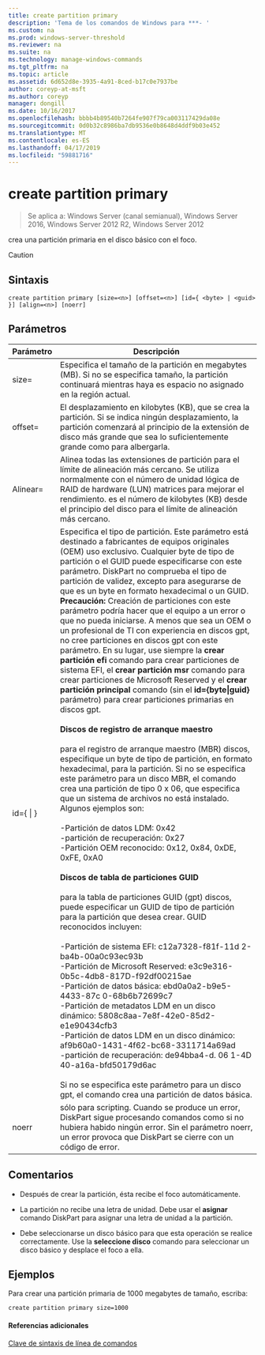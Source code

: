 ```yaml
---
title: create partition primary
description: 'Tema de los comandos de Windows para ***- '
ms.custom: na
ms.prod: windows-server-threshold
ms.reviewer: na
ms.suite: na
ms.technology: manage-windows-commands
ms.tgt_pltfrm: na
ms.topic: article
ms.assetid: 6d652d8e-3935-4a91-8ced-b17c0e7937be
author: coreyp-at-msft
ms.author: coreyp
manager: dongill
ms.date: 10/16/2017
ms.openlocfilehash: bbbb4b89540b7264fe907f79ca003117429da08e
ms.sourcegitcommit: 0d0b32c8986ba7db9536e0b8648d4ddf9b03e452
ms.translationtype: MT
ms.contentlocale: es-ES
ms.lasthandoff: 04/17/2019
ms.locfileid: "59881716"
---
```

# <a name="create-partition-primary"></a>create partition primary

>Se aplica a: Windows Server (canal semianual), Windows Server 2016, Windows Server 2012 R2, Windows Server 2012

crea una partición primaria en el disco básico con el foco.  
  
> [!CAUTION]  
  
  
  
## <a name="syntax"></a>Sintaxis  
  
```  
create partition primary [size=<n>] [offset=<n>] [id={ <byte> | <guid> }] [align=<n>] [noerr]  
```  
  
## <a name="parameters"></a>Parámetros  
  
|Parámetro|Descripción|  
|-------|--------|  
|size\=<n>|Especifica el tamaño de la partición en megabytes \(MB\). Si no se especifica tamaño, la partición continuará mientras haya es espacio no asignado en la región actual.|  
|offset\=<n>|El desplazamiento en kilobytes \(KB\), que se crea la partición. Si se indica ningún desplazamiento, la partición comenzará al principio de la extensión de disco más grande que sea lo suficientemente grande como para albergarla.|  
|Alinear\=<n>|Alinea todas las extensiones de partición para el límite de alineación más cercano. Se utiliza normalmente con el número de unidad lógica de RAID de hardware \(LUN\) matrices para mejorar el rendimiento. <n> es el número de kilobytes \(KB\) desde el principio del disco para el límite de alineación más cercano.|  
|id\={ <byte> &#124; <guid> }|Especifica el tipo de partición. Este parámetro está destinado a fabricantes de equipos originales \(OEM\) uso exclusivo. Cualquier byte de tipo de partición o el GUID puede especificarse con este parámetro. DiskPart no comprueba el tipo de partición de validez, excepto para asegurarse de que es un byte en formato hexadecimal o un GUID. **Precaución:** Creación de particiones con este parámetro podría hacer que el equipo a un error o que no pueda iniciarse. A menos que sea un OEM o un profesional de TI con experiencia en discos gpt, no cree particiones en discos gpt con este parámetro. En su lugar, use siempre la **crear partición efi** comando para crear particiones de sistema EFI, el **crear partición msr** comando para crear particiones de Microsoft Reserved y el **crear partición principal** comando \(sin el **id\={byte&#124;guid}** parámetro\) para crear particiones primarias en discos gpt.<br /><br />**Discos de registro de arranque maestro**<br /><br />para el registro de arranque maestro \(MBR\) discos, especifique un byte de tipo de partición, en formato hexadecimal, para la partición. Si no se especifica este parámetro para un disco MBR, el comando crea una partición de tipo 0 x 06, que especifica que un sistema de archivos no está instalado. Algunos ejemplos son:<br /><br />-Partición de datos LDM: 0x42<br />-partición de recuperación: 0x27<br />-Partición OEM reconocido: 0x12, 0x84, 0xDE, 0xFE, 0xA0<br /><br />**Discos de tabla de particiones GUID**<br /><br />para la tabla de particiones GUID \(gpt\) discos, puede especificar un GUID de tipo de partición para la partición que desea crear. GUID reconocidos incluyen:<br /><br />-Partición de sistema EFI: c12a7328\-f81f\-11d 2\-ba4b\-00a0c93ec93b<br />-Partición de Microsoft Reserved: e3c9e316\-0b5c\-4db8\-817D\-f92df00215ae<br />-Partición de datos básica: ebd0a0a2\-b9e5\-4433\-87c 0\-68b6b72699c7<br />-Partición de metadatos LDM en un disco dinámico: 5808c8aa\-7e8f\-42e0\-85d2\-e1e90434cfb3<br />-Partición de datos LDM en un disco dinámico: af9b60a0\-1431\-4f62\-bc68\-3311714a69ad<br />-partición de recuperación: de94bba4\-d. 06 1\-4D 40\-a16a\-bfd50179d6ac<br /><br />Si no se especifica este parámetro para un disco gpt, el comando crea una partición de datos básica.|  
|noerr|sólo para scripting. Cuando se produce un error, DiskPart sigue procesando comandos como si no hubiera habido ningún error. Sin el parámetro noerr, un error provoca que DiskPart se cierre con un código de error.|  
  
## <a name="remarks"></a>Comentarios  
  
-   Después de crear la partición, ésta recibe el foco automáticamente.  
  
-   La partición no recibe una letra de unidad. Debe usar el **asignar** comando DiskPart para asignar una letra de unidad a la partición.  
  
-   Debe seleccionarse un disco básico para que esta operación se realice correctamente. Use la **seleccione disco** comando para seleccionar un disco básico y desplace el foco a ella.  
  
## <a name="BKMK_examples"></a>Ejemplos  
Para crear una partición primaria de 1000 megabytes de tamaño, escriba:  
  
```  
create partition primary size=1000  
```  
  
#### <a name="additional-references"></a>Referencias adicionales  
[Clave de sintaxis de línea de comandos](command-line-syntax-key.md)  
  

  

